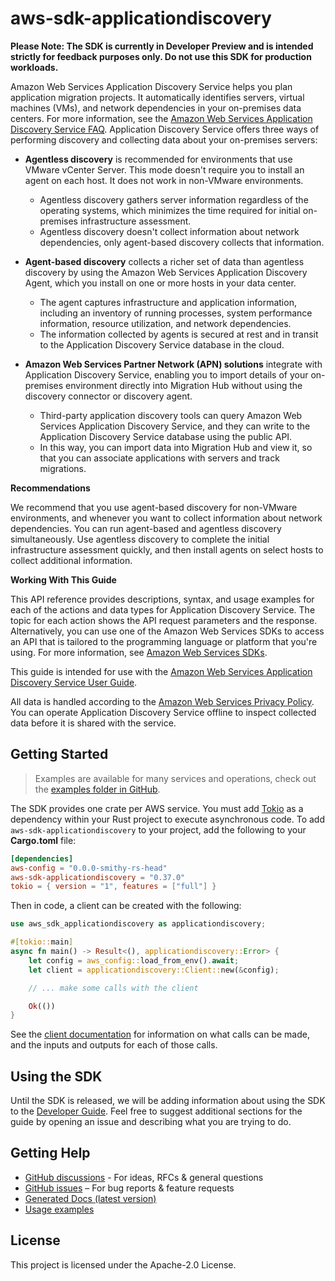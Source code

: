 # aws-sdk-applicationdiscovery

**Please Note: The SDK is currently in Developer Preview and is intended strictly for
feedback purposes only. Do not use this SDK for production workloads.**

Amazon Web Services Application Discovery Service helps you plan application migration projects. It automatically identifies servers, virtual machines (VMs), and network dependencies in your on-premises data centers. For more information, see the [Amazon Web Services Application Discovery Service FAQ](http://aws.amazon.com/application-discovery/faqs/). Application Discovery Service offers three ways of performing discovery and collecting data about your on-premises servers:
  - __Agentless discovery__ is recommended for environments that use VMware vCenter Server. This mode doesn't require you to install an agent on each host. It does not work in non-VMware environments.
    - Agentless discovery gathers server information regardless of the operating systems, which minimizes the time required for initial on-premises infrastructure assessment.
    - Agentless discovery doesn't collect information about network dependencies, only agent-based discovery collects that information.

  - __Agent-based discovery__ collects a richer set of data than agentless discovery by using the Amazon Web Services Application Discovery Agent, which you install on one or more hosts in your data center.
    - The agent captures infrastructure and application information, including an inventory of running processes, system performance information, resource utilization, and network dependencies.
    - The information collected by agents is secured at rest and in transit to the Application Discovery Service database in the cloud.

  - __Amazon Web Services Partner Network (APN) solutions__ integrate with Application Discovery Service, enabling you to import details of your on-premises environment directly into Migration Hub without using the discovery connector or discovery agent.
    - Third-party application discovery tools can query Amazon Web Services Application Discovery Service, and they can write to the Application Discovery Service database using the public API.
    - In this way, you can import data into Migration Hub and view it, so that you can associate applications with servers and track migrations.

__Recommendations__

We recommend that you use agent-based discovery for non-VMware environments, and whenever you want to collect information about network dependencies. You can run agent-based and agentless discovery simultaneously. Use agentless discovery to complete the initial infrastructure assessment quickly, and then install agents on select hosts to collect additional information.

__Working With This Guide__

This API reference provides descriptions, syntax, and usage examples for each of the actions and data types for Application Discovery Service. The topic for each action shows the API request parameters and the response. Alternatively, you can use one of the Amazon Web Services SDKs to access an API that is tailored to the programming language or platform that you're using. For more information, see [Amazon Web Services SDKs](http://aws.amazon.com/tools/#SDKs).

This guide is intended for use with the [Amazon Web Services Application Discovery Service User Guide](http://docs.aws.amazon.com/application-discovery/latest/userguide/).

All data is handled according to the [Amazon Web Services Privacy Policy](http://aws.amazon.com/privacy/). You can operate Application Discovery Service offline to inspect collected data before it is shared with the service.

## Getting Started

> Examples are available for many services and operations, check out the
> [examples folder in GitHub](https://github.com/awslabs/aws-sdk-rust/tree/main/examples).

The SDK provides one crate per AWS service. You must add [Tokio](https://crates.io/crates/tokio)
as a dependency within your Rust project to execute asynchronous code. To add `aws-sdk-applicationdiscovery` to
your project, add the following to your **Cargo.toml** file:

```toml
[dependencies]
aws-config = "0.0.0-smithy-rs-head"
aws-sdk-applicationdiscovery = "0.37.0"
tokio = { version = "1", features = ["full"] }
```

Then in code, a client can be created with the following:

```rust
use aws_sdk_applicationdiscovery as applicationdiscovery;

#[tokio::main]
async fn main() -> Result<(), applicationdiscovery::Error> {
    let config = aws_config::load_from_env().await;
    let client = applicationdiscovery::Client::new(&config);

    // ... make some calls with the client

    Ok(())
}
```

See the [client documentation](https://docs.rs/aws-sdk-applicationdiscovery/latest/aws_sdk_applicationdiscovery/client/struct.Client.html)
for information on what calls can be made, and the inputs and outputs for each of those calls.

## Using the SDK

Until the SDK is released, we will be adding information about using the SDK to the
[Developer Guide](https://docs.aws.amazon.com/sdk-for-rust/latest/dg/welcome.html). Feel free to suggest
additional sections for the guide by opening an issue and describing what you are trying to do.

## Getting Help

* [GitHub discussions](https://github.com/awslabs/aws-sdk-rust/discussions) - For ideas, RFCs & general questions
* [GitHub issues](https://github.com/awslabs/aws-sdk-rust/issues/new/choose) – For bug reports & feature requests
* [Generated Docs (latest version)](https://awslabs.github.io/aws-sdk-rust/)
* [Usage examples](https://github.com/awslabs/aws-sdk-rust/tree/main/examples)

## License

This project is licensed under the Apache-2.0 License.

